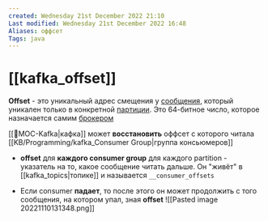 ```yaml
---
created: Wednesday 21st December 2022 21:10
Last modified: Wednesday 21st December 2022 16:48
Aliases: оффсет
Tags: java
---
```


# [[kafka_offset]]
**Offset** - это уникальный адрес смещения у [сообщения](kafka_message.md), который уникален только в конкретной [партиции](kafka_partition.md). Это 64-битное число, которое назначается самим [брокером](kafka_brokers.md)

[[📙MOC-Kafka|кафка]] может **восстановить** оффсет с которого читала [[KB/Programming/kafka_Consumer Group|группа консьюмеров]]

- **offset** для **каждого consumer group** для каждого partition - указатель на то, какое сообщение читать дальше. Он "живёт" в [[kafka_topics|топике]] и называется `__consumer_offsets`

- Если consumer **падает**, то после этого он может продолжить с того сообщения, на котором упал, зная **offset**
 ![[Pasted image 20221110131348.png]]